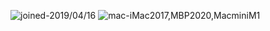 ![joined-2019/04/16](https://img.shields.io/badge/joined-2019/04/16-brightgreen) ![mac-iMac2017,MBP2020,MacminiM1](https://img.shields.io/badge/mac-iMac2017,MBP2020,MacminiM1-brightgreen)
